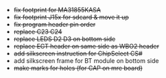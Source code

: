 - ~~fix footprint for MA31855KASA~~
- ~~fix footprint J15x for sdcard & move it up~~
- ~~fix program header pin order~~
- ~~replace C23 C24~~
- ~~replace LEDS D2 D3 on bottom side~~
- ~~replace EGT header on same side as WBO2 header~~
- ~~add silkscreen instruction for ChipSelect CS#~~
- add silkscreen frame for BT module on bottom side
- ~~make marks for holes (for CAP on mre board)~~
